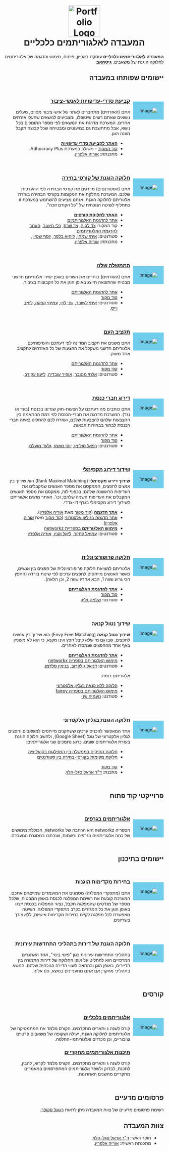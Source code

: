 <div style="text-align: center;">
  <h1>
    <img src="https://avatars.githubusercontent.com/u/135531730?s=200&v=4" alt="Portfolio Logo" width="100"/>
    <br/>המעבדה לאלגוריתמים כלכליים
    </h1>
</div>
<style>
        .back {
            display: flex;
            justify-content: center;
            align-items: center;
            padding: 20px;
            margin-top: 45px;
            height: fit-content;
            background-color: #70CEEC;
        }
        .icon {
            max-width: 100%;
            max-height: 100%;
        }
</style>
<div dir="rtl" lang="he">

**המעבדה לאלגוריתמים כלכליים** עוסקת באפיון, פיתוח, מימוש והדגמה של אלגוריתמים לחלוקה הוגנת של משאבים.
[**גיטהאב**](https://github.com/ariel-research)
 
## יישומים שפותחו במעבדה


<div style="display: flex;">
    <div class="back">
        <img src="/images/projects/fairvote.png" alt="Image" class="icon">
    </div>
    <div style="flex: 3; padding: 10px;">

### [קביעת סדרי-עדיפויות לאנשי-ציבור](https://aplus.csariel.xyz)
אתם (האזרחים) מתחברים לאתר של איש-ציבור מסוים, מעלים נושאים שאתם רוצים שיטופלו, ומצביעים לנושאים שהעלו אזרחים אחרים. 
המערכת מדרגת את הנושאים לפי מספר התומכים בכל נושא, אבל מתחשבת גם במיעוטים ומבטיחה שכל קבוצה תקבל מענה הוגן.

- [**האתר לקביעת סדרי עדיפויות**](https://aplus.csariel.xyz)
- [קוד המקור](https://github.com/ariel-research/adhocracy-plus) - משולב במערכת Adhocracy Plus.
- מתכנתת: [אוריה אלפרין](https://github.com/oriyalp).
</div>
</div>


<div style="display: flex;">
    <div class="back">
        <img src="/images/projects/faircourse.png" alt="Image" class="icon">
    </div>
    <div style="flex: 3; padding: 10px;">

### [חלוקה הוגנת של קורסי בחירה](https://faircourse.csariel.xyz)
אתם (הסטודנטים) מדרגים את קורסי הבחירה לפי ההעדפות שלכם. המערכת מחלקת את המקומות בקורסי הבחירה בעזרת אלגוריתם לחלוקה הוגנת. אנחנו מציעים להשתמש במערכת זו כתחליף לשיטה הנוכחית של "כל הקודם זוכה".

- [**האתר לחלוקת קורסים**](https://faircourse.csariel.xyz)
- [אתר להדגמת האלגוריתמים](https://fair-alloc.streamlit.app/Course_Allocation_Problem)
- קוד המקור: [צד לקוח](https://github.com/ariel-research/cap-frontend), [צד שרת](https://github.com/ariel-research/cap-backend), [כלי חישוב](https://github.com/ariel-research/course-rater), [האתר להדגמת האלגוריתמים](https://github.com/ariel-research/fair-alloc-app-ra/tree/iter-max-match).
- סטודנטים:
 [איתי שמחי](https://github.com/Itaysim7),
 [ליהיא בלפר](https://github.com/lihib94),
 [יוסף שטיין](https://github.com/Joseph-Schtein),
- מתכנתת: [אוריה אלפרין](https://github.com/oriyalp).

</div>
</div>

<div style="display: flex;">
    <div class="back">
        <img src="/images/projects/parliament.png" alt="Image" class="icon">
    </div>
    <div style="flex: 3; padding: 10px;">

### [הממשלה שלנו](https://ourgov.csariel.xyz)
אתם (האזרחים) בוחרים את השרים באופן ישיר: אלגוריתם חדשני מבטיח שהתוצאה תייצג באופן הוגן את כל הקבוצות בציבור.

- [אתר להדגמת האלגוריתם](https://ourgov.csariel.xyz)
- [קוד מקור](https://github.com/ItaiLash/ourGovernment-React)
- סטודנטים:
    [איתי לשובר](https://github.com/ItaiLash),
    [שני לוין](https://github.com/shaniLevin1),
    [עמיחי קפקה](https://github.com/amichaikafka),
    [ליאב וייס](https://github.com/liavweiss).

</div>
</div>

<div style="display: flex;">
    <div class="back">
        <img src="/images/projects/budget.png" alt="Image" class="icon">
    </div>
    <div style="flex: 3; padding: 10px;">

### [תקציב העם](https://budget.csariel.xyz)
אתם משנים את תקציב המדינה לפי דעתכם והעדפותיכם. אלגוריתם חדשני משקלל את ההצעות של כל האזרחים לתקציב אחד מאוזן.

- [אתר להדגמת האלגוריתם](https://budget.csariel.xyz)
- [קוד מקור](https://github.com/ElhaiMansbach/Final-Project)
- סטודנטים:
   [אלחי מנצבך](https://github.com/ElhaiMansbach),
   [אופיר עובדיה](https://github.com/OfirOvadia96),
   [ליעוז עקירב](https://github.com/Lioo7).

</div>
</div>

<div style="display: flex;">
    <div class="back">
        <img src="/images/projects/knesset.png" alt="Image" class="icon">
    </div>
    <div style="flex: 3; padding: 10px;">

### [דירוג חברי כנסת](https://knesset.csariel.xyz)
אתם כותבים מה דעתכם על הצעות-חוק שנדונו בכנסת (בעד או נגד).  המערכת מדרגת את חברי-הכנסת לפי רמת ההתאמה בין ההצבעות שלהם להצבעות שלכם, ועוזרת לכם להחליט באיזה חברי הכנסת לבחור בבחירות הבאות.

- [אתר להדגמת האלגוריתם](https://knesset.csariel.xyz)
- [קוד מקור](https://github.com/Political-Transparency)
- סטודנטים:
    [רפאל סולימן](),
    [יוסי מאמו](),
    [גלעד מועלם]().

</div>
</div>

<div style="display: flex;">
    <div class="back">
        <img src="/images/projects/rmm.png" alt="Image" class="icon">
    </div>
    <div style="flex: 3; padding: 10px;">

### [שידוך דירוג מקסימלי](https://fair-alloc.streamlit.app/Rank_Maximal_Matching)

**שידוך דירוג מקסימלי** (Rank Maximal Matching) הוא שידוך בין אנשים לחפצים, הממקסם את מספר האנשים שמקבלים את העדיפות הראשונה שלהם; בכפוף לזה, ממקסם את מספר האנשים המקבלים את העדיפות השניה שלהם; וכו'. האתר מדגים אלגוריתם לשידוך דירוג מקסימלי בגרף דו-צדדי.

- [**אתר הדגמה**](https://fair-alloc.streamlit.app/Rank_Maximal_Matching)   ([קוד מקור](https://github.com/JThh/fair-alloc-app-ra/) מאת [אוריה אלפרין](https://github.com/oriyalp)).
- [אתר הדגמה בגיליון אלקטרוני](https://rmm.csariel.xyz) ([קוד מקור](https://github.com/oriyalp/rmm_flask_app) מאת [אוריה אלפרין](https://github.com/oriyalp)).
- [**מימוש האלגוריתם** בספריית networkz](https://github.com/OLAnetworkx/networkz/blob/master/networkz/algorithms/bipartite/rank_maximal_matching.py)
- סטודנטים:
    [עמיאל לחזור](https://github.com/amiel349),
    [ליאל וקנין](https://github.com/LielVaknin),
    [אוריה אלפרין](https://github.com/oriyalp).

</div>
</div>

<div style="display: flex;">
    <div class="back">
        <img src="/images/projects/propalloc.png" alt="Image" class="icon">
    </div>
    <div style="flex: 3; padding: 10px;">

### [חלוקה פרופורציונלית](https://propalloc.csariel.xyz)

אלגוריתם למציאת חלוקה פרופורציונלית של חפצים בין אנשים, כאשר האנשים מייחסים לחפצים ערכים לפי שיטת בורדה (החפץ הכי גרוע שווה 1, הבא אחריו שווה 2, וכן הלאה).

- [**אתר להדגמת האלגוריתם**](https://propalloc.csariel.xyz)
- [קוד מקור](https://github.com/shlomog12/web-Proportional-allocations)
- סטודנט: [שלמה גליק](https://github.com/shlomog12/web-Proportional-allocations)

</div>
</div>

<div style="display: flex;">
    <div class="back">
        <img src="/images/projects/envyfree.png" alt="Image" class="icon">
    </div>
    <div style="flex: 3; padding: 10px;">

### שידוך נטול קנאה

**שידוך נטול קנאה** (Envy Free Matching) הוא שידוך בין אנשים לחפצים, שבו גם מי שלא קיבל חפץ אינו מקנא, כי הוא לא מעוניין באף אחד מהחפצים שנמסרו לאחרים.

- [**אתר להדגמת האלגוריתם**](https://efm.csariel.xyz)
- [מימוש האלגוריתם בספריה networkx](https://github.com/danigil/networkx)
- סטודנטים:
    [דניאל גילקרוב](https://github.com/danigil),
    [בנימין סלדמן](https://github.com/BenjaminSaldman).

אלגוריתם דומה:

- [חלוקה ללא  קנאה בגליון אלקטרוני](https://envyfree.csariel.xyz/)
- [מימוש האלגוריתם בספריה fairpy]( https://github.com/noamya-sh/fairpy)
- סטודנט: [נועמיה שני](https://github.com/noamya-sh)
</div>
</div>



<div style="display: flex;">
    <div class="back">
        <img src="/images/projects/fairweb.png" alt="Image" class="icon">
    </div>
    <div style="flex: 3; padding: 10px;">

### חלוקה הוגנת בגליון אלקטרוני
אתר המאפשר להכניס ערכים ששחקנים מייחסים למשאבים וחפצים לגליון אלקטרוני של גוגל (Google Sheet), ולחשב חלוקה הוגנת בעזרת אלגוריתמים שונים. כרגע נתמכים שני אלגוריתמים: 

* [חלוקת התיקים בממשלה בין המפלגות בקואליציה](https://fairweb.csariel.xyz/2/he?url=https%3A%2F%2Fdocs.google.com%2Fspreadsheets%2Fd%2F1tJPV-y-r1TAx5FqbrqecKPJMeKHTtIDeiYck8eLoGKY%2Fedit%23gid%3D0&algorithm_name=bounded_sharing&url=%D7%A9%D7%9C%D7%99%D7%97%D7%94)
* [חלוקת מקומות בקורסי-בחירה בין סטודנטים](https://fairweb.csariel.xyz/2/he?url=https%3A%2F%2Fdocs.google.com%2Fspreadsheets%2Fd%2F1iwrgI0wPa6B4ps9WdCmKIK3K1ekd7ilFQu0Idmqg5SY%2Fedit%23gid%3D0&algorithm_name=course_allocation&url=%D7%A9%D7%9C%D7%99%D7%97%D7%94)

- [קוד מקור](https://github.com/erelsgl/fairweb)
- מתכנת: [ד"ר אראל סגל-הלוי](https://erelsgl.github.io).

</div>
</div>

## פרוייקטי קוד פתוח

<div style="display: flex;">
    <div class="back">
        <img src="/images/projects/networkz.png" alt="Image" class="icon">
    </div>
    <div style="flex: 3; padding: 10px;">

### [אלגוריתמים בגרפים](https://github.com/ariel-research/networkz) 

הספריה networkz היא הרחבה של networkx, הכוללת מימושים של כמה אלגוריתמים בגרפים ורשתות, שנכתבו במסגרת המעבדה.

</div>
</div>

## יישומים בתיכנון


<div style="display: flex;">
    <div class="back">
        <img src="/images/projects/vote.png" alt="Image" class="icon">
    </div>
    <div style="flex: 3; padding: 10px;">


### בחירות מקדימות הוגנות

אתם (מתפקדי המפלגה) מסמנים את המועמדים שמייצגים אתכם. המערכת קובעת את רשימת המפלגה לכנסת באופן המבטיח, שלכל מספר של מנדטים שהמפלגה תקבל, נציגי המפלגה בכנסת ייצגו באופן הוגן את כל המגזרים בקרב מתפקדי המפלגה. השיטה מאפשרת לכל מפלגה לקיים בחירות מקדימות אישיות, ללא צורך בשריונים.

</div>
</div>

<div style="display: flex;">
    <div class="back">
        <img src="/images/projects/apartment.png" alt="Image" class="icon">
    </div>
    <div style="flex: 3; padding: 10px;">

    
### חלוקה הוגנת של דירות בתהליכי התחדשות עירונית 
בתהליכי התחדשות עירונית כגון "פינוי בינוי", אחד האתגרים המרכזיים הוא להחליט על אופן החלוקה של דירות התמורה בין הדיירים, באופן הוגן ובהתאם לשווי הדירה הנוכחית שלהם.
הנושא בתהליכי מחקר; אם אתם מתעניינים בנושא, פנו אלינו.
</div>
</div>

## קורסים


<div style="display: flex;">
    <div class="back">
        <img src="/images/projects/courses.png" alt="Image" class="icon">
    </div>
    <div style="flex: 3; padding: 10px;">

### [אלגוריתמים כלכליים](https://github.com/erelsgl-at-ariel/algorithms-5784)
קורס לשנה ג ותארים מתקדמים. הקורס מלמד את המתמטיקה של אלגוריתמים לחלוקה הוגנת, יעילה ושקופה של משאבים פרטיים וציבוריים, וכן מכרזים ואלגוריתמי-החלפה.
### [תיכנות אלגוריתמים מחקריים](https://github.com/erelsgl-at-ariel/research-5784)
 קורס לשנה ג ותארים מתקדמים. הקורס מלמד לקרוא, להבין, לתכנת, לבדוק ולשפר אלגוריתמים המתפרסמים במאמרים מחקריים מהשנים האחרונות.

</div>
</div>

## פרסומים מדעיים

רשימת פרסומים מדעיים של צוות המעבדה ניתן לראות ב[גוגל סקולר](https://scholar.google.com/citations?hl=iw&user=K8TsXIkAAAAJ&view_op=list_works&sortby=pubdate).

## צוות המעבדה

* חוקר ראשי: [ד"ר אראל סגל-הלוי](http://erelsgl.github.io).
* מתכנתת ראשית: [אוריה אלפרין](https://github.com/oriyalperin). 
